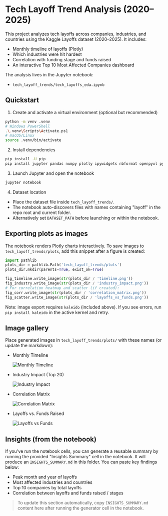 # Tech Layoff Trend Analysis (2020–2025)

This project analyzes tech layoffs across companies, industries, and countries using the Kaggle Layoffs dataset (2020–2025). It includes:

- Monthly timeline of layoffs (Plotly)
- Which industries were hit hardest
- Correlation with funding stage and funds raised
- An interactive Top 10 Most Affected Companies dashboard

The analysis lives in the Jupyter notebook:
- `tech_layoff_trends/tech_layoffs_eda.ipynb`

## Quickstart

1) Create and activate a virtual environment (optional but recommended)
```bash
python -m venv .venv
# Windows PowerShell
.\.venv\Scripts\Activate.ps1
# macOS/Linux
source .venv/bin/activate
```

2) Install dependencies
```bash
pip install -U pip
pip install jupyter pandas numpy plotly ipywidgets nbformat openpyxl pyarrow kaleido
```

3) Launch Jupyter and open the notebook
```bash
jupyter notebook
```

4) Dataset location
- Place the dataset file inside `tech_layoff_trends/`.
- The notebook auto-discovers files with names containing "layoff" in the repo root and current folder.
- Alternatively set `DATASET_PATH` before launching or within the notebook.

## Exporting plots as images
The notebook renders Plotly charts interactively. To save images to `tech_layoff_trends/plots`, add this snippet after a figure is created:

```python
import pathlib
plots_dir = pathlib.Path('tech_layoff_trends/plots')
plots_dir.mkdir(parents=True, exist_ok=True)

fig_timeline.write_image(str(plots_dir / 'timeline.png'))
fig_industry.write_image(str(plots_dir / 'industry_impact.png'))
# For correlation heatmap and scatter (if created):
fig_corr.write_image(str(plots_dir / 'correlation_matrix.png'))
fig_scatter.write_image(str(plots_dir / 'layoffs_vs_funds.png'))
```

Note: image export requires `kaleido` (included above). If you see errors, run `pip install kaleido` in the active kernel and retry.

## Image gallery
Place generated images in `tech_layoff_trends/plots/` with these names (or update the markdown):

- Monthly Timeline
  
  ![Monthly Timeline](plots/timeline.png)

- Industry Impact (Top 20)
  
  ![Industry Impact](plots/industry_impact.png)

- Correlation Matrix
  
  ![Correlation Matrix](plots/correlation_matrix.png)

- Layoffs vs. Funds Raised
  
  ![Layoffs vs Funds](plots/layoffs_vs_funds.png)

## Insights (from the notebook)
If you've run the notebook cells, you can generate a reusable summary by running the provided "Insights Summary" cell in the notebook. It will produce an `INSIGHTS_SUMMARY.md` in this folder. You can paste key findings below:

- Peak month and year of layoffs
- Most affected industries and countries
- Top 10 companies by total layoffs
- Correlation between layoffs and funds raised / stages

> To update this section automatically, copy `INSIGHTS_SUMMARY.md` content here after running the generator cell in the notebook.
